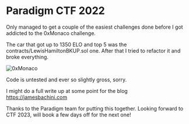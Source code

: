 # Paradigm CTF 2022

Only managed to get a couple of the easiest challenges done before I got addicted to the 0xMonaco challenge.

The car that got up to 1350 ELO and top 5 was the contracts/LewisHamiltonBKUP.sol one. After that I tried to refactor it and broke everything.

![0xMonaco](https://jamesbachini.com/misc/0xMonaco.png "0xMonaco")

Code is untested and ever so slightly gross, sorry.

I might do a full write up at some point for the blog https://jamesbachini.com

Thanks to the Paradigm team for putting this together. Looking forward to CTF 2023, will book a few days off for the next one!
